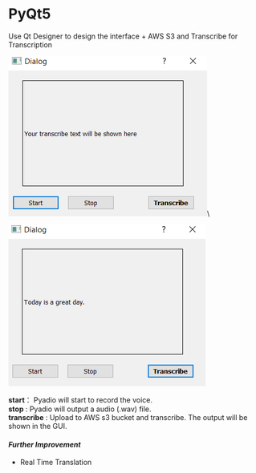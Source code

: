 # PyQt5 
Use Qt Designer to design the interface + AWS S3 and Transcribe for Transcription

![Preview](https://github.com/dowenrei/aws_transcribe/blob/master/aws_transcribe/GUI_Preview.PNG)\

![Result](https://github.com/dowenrei/aws_transcribe/blob/master/aws_transcribe/GUI_SampleResult.PNG)

**start**： Pyadio will start to record the voice.\
**stop** :  Pyadio will output a audio (.wav) file.\
**transcribe** :  Upload to AWS s3 bucket and transcribe. The output will be shown in the GUI.

#### *Further Improvement* 
- Real Time Translation
